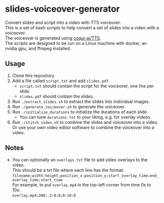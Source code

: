 # slides-voiceover-generator

Convert slides and script into a video with TTS voiceover.<br>
This is a set of bash scripts to help convert a set of slides into a video with a voiceover.<br>
The voiceover is generated using [coqui-ai/TTS](https://github.com/coqui-ai/TTS).<br>
The scripts are designed to be run on a Linux machine with docker, an nvidia gpu, and ffmpeg installed.

## Usage

1. Clone this repository
2. Add a file called `script.txt` and add `slides.pdf`.
   - `script.txt` should contain the script for the voiceover, one line per slide.
   - `slides.pdf` should contain the slides.
3. Run `./extract_slides.sh` to extract the slides into individual images.
4. Run `./generate_voiceover.sh` to generate the voiceover.
5. Run `./initialize_durations` to initialize the durations of each slide.
   - You can tune `durations.txt` to your liking, e.g. for overlay videos.
6. Run `./stitch_video.sh` to combine the slides and voiceover into a video.<br>
   Or use your own video editor software to combine the voiceover into a video.

## Notes
* You can optionally an `overlays.txt` file to add video overlays to the video.<br>
  This should be a txt file where each line has the format:<br>
   `filename;width:height;position_x:position_y;start_overlay_time;end_overlay_time;start_time`<br>
   For example, to put `overlay.mp4` in the top-left corner from time 0s to 10s:<br>
   `overlay.mp4;200:-2:0:0;0:10:0`
